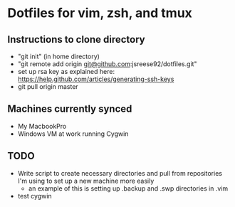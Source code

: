 # Dotfiles for vim, zsh, and tmux

## Instructions to clone directory
* "git init" (in home directory)
* "git remote add origin git@github.com:jsreese92/dotfiles.git"
* set up rsa key as explained here: https://help.github.com/articles/generating-ssh-keys
* git pull origin master

## Machines currently synced
* My MacbookPro
* Windows VM at work running Cygwin

## TODO
* Write script to create necessary directories and pull from repositories I'm using
to set up a new machine more easily
  * an example of this is setting up .backup and .swp directories in .vim
* test cygwin
